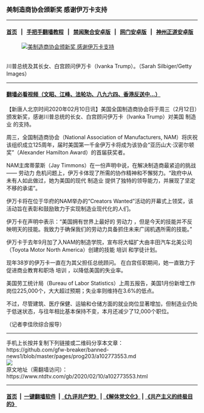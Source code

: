 ### 美制造商协会颁新奖 感谢伊万卡支持
------------------------

#### [首页](https://github.com/gfw-breaker/banned-news1/blob/master/README.md) &nbsp;&nbsp;|&nbsp;&nbsp; [手把手翻墙教程](https://github.com/gfw-breaker/guides/wiki) &nbsp;&nbsp;|&nbsp;&nbsp; [禁闻聚合安卓版](https://github.com/gfw-breaker/bn-android) &nbsp;&nbsp;|&nbsp;&nbsp; [网门安卓版](https://github.com/oGate2/oGate) &nbsp;&nbsp;|&nbsp;&nbsp; [神州正道安卓版](https://github.com/SzzdOgate/update) 



<div><div class="featured_image">
 <a href="https://i.ntdtv.com/assets/uploads/2020/02/b7fca718c308bbf9b84d98911420eba3.jpg" target="_blank">
  <figure>
   <img alt="美制造商协会颁新奖 感谢伊万卡支持" src="https://i.ntdtv.com/assets/uploads/2020/02/b7fca718c308bbf9b84d98911420eba3-800x450.jpg"/>
  </figure><br/>
 </a>
 <span class="caption">
  川普总统及其长女、白宫顾问伊万卡（Ivanka Trump）。（Sarah Silbiger/Getty Images）
 </span>
</div>
</div><hr/>

#### [翻墙必看视频（文昭、江峰、法轮功、八九六四、香港反送中...）](http://167.172.214.107/home.html)

<div><div class="post_content" itemprop="articleBody">
 <p>
  【新唐人北京时间2020年02月10日讯】美国全国制造商协会将于周三（2月12日）颁发新奖，感谢川普总统的长女、白宫顾问伊万卡（Ivanka Trump）对美国
  <ok href="https://www.ntdtv.com/gb/制造业.htm">
   制造业
  </ok>
  的支持。
 </p>
 <p>
  周三，全国制造商协会（National Association of Manufacturers, NAM）将庆祝该组织成立125周年，届时美国第一千金伊万卡将成为该协会“亚历山大·汉密尔顿奖”（Alexander Hamilton Award）的首届获奖者。
 </p>
 <p>
  NAM主席蒂蒙斯（Jay Timmons）在一份声明中说，在解决制造商最紧迫的挑战——
  <ok href="https://www.ntdtv.com/gb/劳动力.htm">
   劳动力
  </ok>
  危机问题上，伊万卡体现了所需的协作精神和不懈努力。“政府中从未有人如此做过，她为美国的现代
  <ok href="https://www.ntdtv.com/gb/制造业.htm">
   制造业
  </ok>
  提供了独特的领导能力，并展现了坚定不移的承诺”。
 </p>
 <p>
  伊万卡将在位于华府的NAM举办的“Creators Wanted”活动的开幕式上领奖，该活动旨在表彰和鼓励致力于实现制造业现代化的人们。
 </p>
 <p>
  伊万卡在声明中表示：“美国拥有世界上最好的
  <ok href="https://www.ntdtv.com/gb/劳动力.htm">
   劳动力
  </ok>
  ，但是今天的技能并不反映明天的技能。我致力于确保我们的劳动力具备抓住未来广阔机遇所需的技能。”
 </p>
 <p>
  伊万卡于去年9月加了入NAM的制造学院，宣布将大幅扩大由丰田汽车北美公司（Toyota Motor North America）创建的技能
  <ok href="https://www.ntdtv.com/gb/培训.htm">
   培训
  </ok>
  和学徒计划。
 </p>
 <p>
  现年38岁的伊万卡一直在为其父担任总统顾问。 在白宫任职期间，她一直致力于促进商业教育和职场
  <ok href="https://www.ntdtv.com/gb/培训.htm">
   培训
  </ok>
  ，以降低美国的失业率。
 </p>
 <p>
  美国劳工统计局（Bureau of Labor Statistics）上周五报告，美国1月份新增工作岗位225,000个，大大超过预期；失业率则维持在3.6%的低点。
 </p>
 <p>
  不过，尽管建筑、医疗保健、运输和仓储方面的就业岗位显著增加，但制造业仍处于低迷状态，与往年相比基本保持不变，本月还减少了12,000个职位。
 </p>
 <p>
  （记者李佳欣综合报导）
 </p>
 <div class="single_ad">
 </div>
</div>
</div>
<hr/>
手机上长按并复制下列链接或二维码分享本文章：<br/>
https://github.com/gfw-breaker/banned-news1/blob/master/pages/prog203/a102773553.md <br/>
<a href='https://github.com/gfw-breaker/banned-news1/blob/master/pages/prog203/a102773553.md'><img src='https://github.com/gfw-breaker/banned-news1/blob/master/pages/prog203/a102773553.md.png'/></a> <br/>
原文地址（需翻墙访问）：https://www.ntdtv.com/gb/2020/02/10/a102773553.html


------------------------
#### [首页](https://github.com/gfw-breaker/banned-news1/blob/master/README.md) &nbsp;|&nbsp; [一键翻墙软件](https://github.com/gfw-breaker/nogfw/blob/master/README.md) &nbsp;| [《九评共产党》](https://github.com/gfw-breaker/9ping.md/blob/master/README.md#九评之一评共产党是什么) | [《解体党文化》](https://github.com/gfw-breaker/jtdwh.md/blob/master/README.md) | [《共产主义的终极目的》](https://github.com/gfw-breaker/gczydzjmd.md/blob/master/README.md)


<img src='http://gfw-breaker.win/banned-news/pages/prog203/a102773553.md' width='0px' height='0px'/>